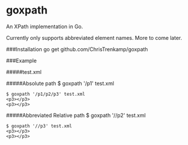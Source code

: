 # goxpath
An XPath implementation in Go.

Currently only supports abbreviated element names.  More to come later.

###Installation
    go get github.com/ChrisTrenkamp/goxpath

###Example

#####test.xml
    <?xml version="1.0" encoding="UTF-8"?>
    <p1>
      <p2>
        <p3/>
      </p2>
      <p2>
        <p3/>
      </p2>
    </p1>

#####Absolute path
    $ goxpath '/p1' test.xml 
    <p1>
      <p2>
        <p3></p3>
      </p2>
      <p2>
        <p3></p3>
      </p2>
    </p1>
    
    $ goxpath '/p1/p2/p3' test.xml 
    <p3></p3>
    <p3></p3>

#####Abbreviated Relative path
    $ goxpath '//p2' test.xml 
    <p2>
        <p3></p3>
      </p2>
    <p2>
        <p3></p3>
      </p2>
    
    $ goxpath '//p3' test.xml 
    <p3></p3>
    <p3></p3>
